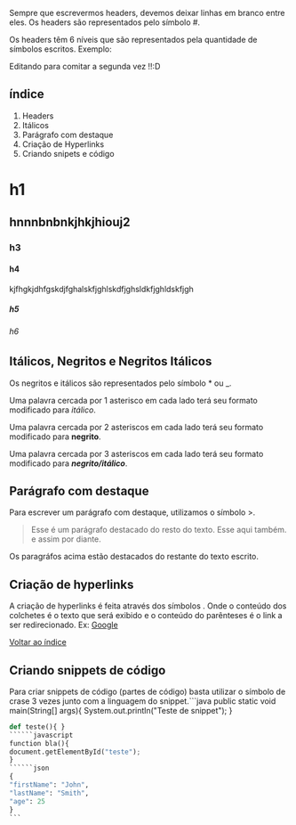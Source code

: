 Sempre que escrevermos headers, devemos deixar linhas em branco entre eles. Os headers são representados pelo símbolo #.



Os headers têm 6 níveis que são representados pela quantidade de símbolos escritos. Exemplo:

Editando para comitar a segunda vez !!:D

## índice
1. Headers
2. Itálicos
3. Parágrafo com destaque
4. Criação de Hyperlinks 
5. Criando snipets e código


# h1



## hnnnbnbnkjhkjhiouj2



### h3



#### h4


kjfhgkjdhfgskdjfghalskfjghlskdfjghsldkfjghldskfjgh
##### h5



###### h6


## Itálicos, Negritos e Negritos Itálicos



Os negritos e itálicos são representados pelo símbolo * ou _.



Uma palavra cercada por 1 asterisco em cada lado terá seu formato modificado para *itálico*.



Uma palavra cercada por 2 asteriscos em cada lado terá seu formato modificado para **negrito**.



Uma palavra cercada por 3 asteriscos em cada lado terá seu formato modificado para ***negrito/itálico***.

## Parágrafo com destaque



Para escrever um parágrafo com destaque, utilizamos o símbolo >.



> Esse é um parágrafo destacado do resto do texto.
> Esse aqui também.
> e assim por diante.



Os paragráfos acima estão destacados do restante do texto escrito.


## Criação de hyperlinks



A criação de hyperlinks é feita através dos símbolos [](). Onde o conteúdo dos colchetes é o texto que será exibido e o conteúdo do parênteses é o link a ser redirecionado.
Ex: [Google](www.google.com)



[Voltar ao índice](#índice)


## Criando snippets de código
Para criar snippets de código (partes de código) basta utilizar o símbolo de crase 3 vezes junto com a linguagem do snippet.```java
public static void main(String[] args){
System.out.println("Teste de snippet");
}
``````python
def teste(){ }
``````javascript
function bla(){
document.getElementById("teste");
}
``````json
{
"firstName": "John",
"lastName": "Smith",
"age": 25
}
```